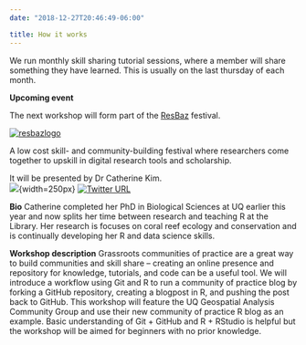 ```yaml
---
date: "2018-12-27T20:46:49-06:00"

title: How it works
---
```


We run monthly skill sharing tutorial sessions, where a member will share something they have learned. 
This is usually on the last thursday of each month. 

**Upcoming event**

The next workshop will form part of the [ResBaz](https://resbaz.github.io/resbaz2021qld/) festival.  


[![resbazlogo](images/ResBazlogo.PNG)](https://resbaz.github.io/resbaz2021qld/)

A low cost skill- and community-building festival where researchers come together to upskill in digital research tools and scholarship.


It will be presented by Dr Catherine Kim.   
![](images/CKim_sq.jpg){width=250px}
[![Twitter URL](https://img.shields.io/twitter/url/https/twitter.com/bukotsunikki.svg?style=social&label=Follow%20%40fishiinthec)](https://twitter.com/fishiinthec)


**Bio** Catherine completed her PhD in Biological Sciences at UQ earlier this year and now splits her time between research and teaching R at the Library. Her research is focuses on coral reef ecology and conservation and is continually developing her R and data science skills. 

**Workshop description** Grassroots communities of practice are a great way to build communities and skill share – creating an online presence and repository for knowledge, tutorials, and code can be a useful tool. We will introduce a workflow using Git and R to run a community of practice blog by forking a GitHub repository, creating a blogpost in R, and pushing the post back to GitHub. This workshop will feature the UQ Geospatial Analysis Community Group and use their new community of practice R blog as an example. Basic understanding of Git + GitHub and R + RStudio is helpful but the workshop will be aimed for beginners with no prior knowledge. 
